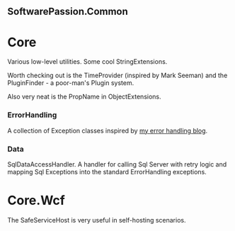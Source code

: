 SoftwarePassion.Common
----------------------

Core
====
Various low-level utilities. Some cool StringExtensions.

Worth checking out is the TimeProvider (inspired by Mark Seeman) and the 
PluginFinder - a poor-man's Plugin system.

Also very neat is the PropName in ObjectExtensions.

### ErrorHandling

A collection of Exception classes inspired by [my error handling blog](http://softwarepassion.eu/error-handling-the-easy-way/).

### Data

SqlDataAccessHandler. A handler for calling Sql Server with retry logic and mapping Sql Exceptions into
the standard ErrorHandling exceptions.

Core.Wcf
========
The SafeServiceHost is very useful in self-hosting scenarios.

